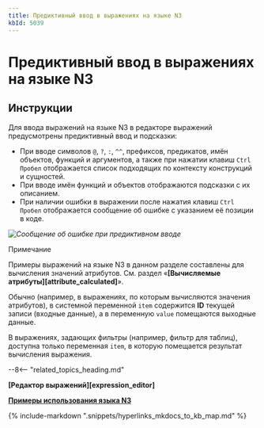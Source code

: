 ```yaml
---
title: Предиктивный ввод в выражениях на языке N3
kbId: 5039
---
```


# Предиктивный ввод в выражениях на языке N3

## Инструкции

Для ввода выражений на языке N3 в редакторе выражений предусмотрены предиктивный ввод и подсказки:

- При вводе символов `@`, `?`, `:`, `^^`, префиксов, предикатов, имён объектов, функций и аргументов, а также при нажатии клавиш `Ctrl` `Пробел` отображается список подходящих по контексту конструкций и сущностей.
- При вводе имён функций и объектов отображаются подсказки с их описанием.
- При наличии ошибки в выражении после нажатия клавиш `Ctrl` `Пробел` отображается сообщение об ошибке с указанием её позиции в коде.

_![Сообщение об ошибке при предиктивном вводе](https://kb.comindware.ru/assets/n3_autocomplete_error_message.png)_

Примечание

Примеры выражений на языке N3 в данном разделе составлены для вычисления значений атрибутов. См. раздел «**[Вычисляемые атрибуты][attribute_calculated]**».

Обычно (например, в выражениях, по которым вычисляются значения атрибутов), в системной переменной `item` содержится **ID** текущей записи (входные данные), а в переменную `value` помещаются выходные данные.

В выражениях, задающих фильтры (например, фильтр для таблиц), доступна только переменная `item`, в которую помещается результат вычисления выражения.

--8<-- "related_topics_heading.md"

**[Редактор выражений][expression_editor]**

**[Примеры использования языка N3](https://kb.comindware.ru/category\.php\?id=877)**

{% include-markdown ".snippets/hyperlinks_mkdocs_to_kb_map.md" %}
